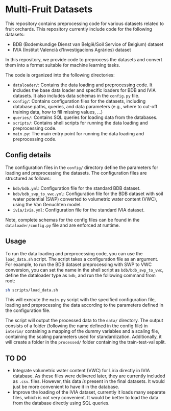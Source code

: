 # Multi-Fruit Datasets

This repository contains preprocessing code for various datasets related to fruit orchards.
This repository currently include code for the following datasets:
- BDB (Bodemkundige Dienst van België/Soil Service of Belgium) dataset
- IVIA (Institut Valencià d'Investigacions Agràries) dataset

In this repository, we provide code to preprocess the datasets and convert them into a format suitable for machine learning tasks.

The code is organized into the following directories:
- `dataloader/`: Contains the data loading and preprocessing code. It includes the base data loader and specific loaders for BDB and IVIA datasets. It also includes data schemas in the `config.py` file.
- `config/`: Contains configuration files for the datasets, including database paths, queries, and data parameters (e.g., where to cut-off training data, how to fill missing values, ...)
- `queries/`: Contains SQL queries for loading data from the databases.
- `scripts/`: Contains shell scripts for running the data loading and preprocessing code.
- `main.py`: The main entry point for running the data loading and preprocessing code.

## Config details
The configuration files in the `config/` directory define the parameters for loading and preprocessing the datasets. The configuration files are structured as follows:
- `bdb/bdb.yml`: Configuration file for the standard BDB dataset.
- `bdb/bdb_swp_to_vwc.yml`: Configuration file for the BDB dataset with soil water potential (SWP) converted to volumetric water content (VWC), using the Van Genuchten model.
- `ivia/ivia.yml`: Configuration file for the standard IVIA dataset.

Note, complete schemas for the config files can be found in the `dataloader/config.py` file and are enforced at runtime.

## Usage
To run the data loading and preprocessing code, you can use the `load_data.sh` script. The script takes a configuration file as an argument. For example, to run the BDB dataset preprocessing with SWP to VWC conversion, you can set the name in the shell script as `bdb/bdb_swp_to_vwc`, define the dataloader type as `bdb`, and run the following command from root:

```bash
sh scripts/load_data.sh
```
This will execute the `main.py` script with the specified configuration file, loading and preprocessing the data according to the parameters defined in the configuration file.

The script will output the processed data to the `data/` directory. The output consists of a folder (following the name defined in the config file) in `interim/` containing a mapping of the dummy variables and a scaling file, containing the scaling parameters used for standardization. Additionally, it will create a folder in the `processed/` folder containing the train-test-val split.

## TO DO
- Integrate volumetric water content (VWC) for Liria directly in IVIA database. As these files were delivered later, they are currently included as `.csv`. files. However, this data *is* present in the final datasets. It would just be more convenient to have it in the database.
- Improve the loading of the IVIA dataset, currently it loads many separate files, which is not very convenient. It would be better to load the data from the database directly using SQL queries.